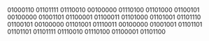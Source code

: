 01000110 01101111 01110010 00100000 01110100 01101000 01100101 00100000
01001101 01100001 01100011 01101000 01101001 01101110 01100101 00100000
01101001 01110011 00100000 01001001 01101101 01101101 01101111 01110010
01110100 01100001 01101100
